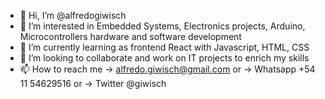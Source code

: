 - 👋 Hi, I’m @alfredogiwisch
- 👀 I’m interested in Embedded Systems, Electronics projects, Arduino, Microcontrollers hardware and software development
- 🌱 I’m currently learning as frontend React with Javascript, HTML, CSS
- 💞️ I’m looking to collaborate and work on IT projects to enrich my skills
- 📫 How to reach me -> alfredo.giwisch@gmail.com or -> Whatsapp +54 11 54629516 or  -> Twitter @giwisch

<!---
alfredogiwisch/alfredogiwisch is a ✨ special ✨ repository because its `README.md` (this file) appears on your GitHub profile.
You can click the Preview link to take a look at your changes.
--->
